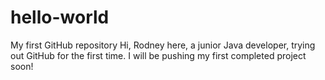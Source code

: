 # hello-world
My first GitHub repository
Hi,
Rodney here, a junior Java developer, trying out GitHub for the first time.
I will be pushing my first completed project soon!
